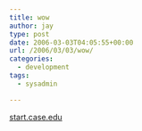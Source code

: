 ```yaml
---
title: wow
author: jay
type: post
date: 2006-03-03T04:05:55+00:00
url: /2006/03/03/wow/
categories:
  - development
tags:
  - sysadmin

---
```

[start.case.edu][1]

 [1]: http://start.case.edu/index.php
